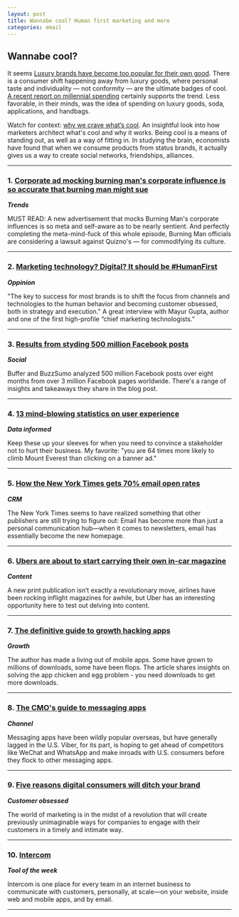 ```yaml
---
layout: post
title: Wannabe cool? Human first marketing and more
categories: email
---
```


## Wannabe cool?

It seems [Luxury brands have become too popular for their own good][luxfashion]. There is a consumer shift happening away from luxury goods, where personal taste and individuality — not conformity — are the ultimate badges of cool. [A recent report on millennial spending][millennials] certainly supports the trend. Less favorable, in their minds, was the idea of spending on luxury goods, soda, applications, and handbags.

Watch for context: [why we crave what’s cool][whatscool]. An insightful look into how marketers architect what's cool and why it works. Being cool is a means of standing out, as well as a way of fitting in. In studying the brain, economists have found that when we consume products from status brands, it actually gives us a way to create social networks, friendships, alliances.

[millennials]:http://www.theatlantic.com/business/archive/2014/09/how-millennials-spend/379713/

[luxfashion]:http://www.washingtonpost.com/business/economy/louis-vuitton-and-guccis-nightmares-come-true-wealthy-shoppers-dont-want-flashy-logos-anymore/2015/06/15/e521733c-fd97-11e4-833c-a2de05b6b2a4_story.html

[whatscool]:http://video.pbs.org/video/2365560957/

***

### 1. [Corporate ad mocking burning man's corporate influence is so accurate that burning man might sue][burnad]
_<strong>Trends</strong>_

MUST READ: A new advertisement that mocks Burning Man's corporate influences is so meta and self-aware as to be nearly sentient. And perfectly completing the meta-mind-fuck of this whole episode, Burning Man officials are considering a lawsuit against Quizno's — for commodifying its culture.

[burnad]:http://sfist.com/2015/09/11/this_corporate_ad_mocking_burning_m.php

***

### 2. [Marketing technology? Digital? It should be #HumanFirst][HumanFirst]
_<strong>Oppinion</strong>_

"The key to success for most brands is to shift the focus from channels and technologies to the human behavior and becoming customer obsessed, both in strategy and execution." A great interview with Mayur Gupta, author and one of the first high-profile “chief marketing technologists.”

[HumanFirst]:http://chiefmartec.com/2015/09/marketing-technology-digital-humanfirst

***

### 3. [Results from styding 500 million Facebook posts][fbposts]
_<strong>Social</strong>_

Buffer and BuzzSumo analyzed 500 million Facebook posts over eight months from over 3 million Facebook pages worldwide. There's a range of insights and takeaways they share in the blog post.

[fbposts]:https://blog.bufferapp.com/facebook-data-study-insights

***

### 4. [13 mind-blowing statistics on user experience][uxstats]
_<strong>Data informed</strong>_

Keep these up your sleeves for when you need to convince a stakeholder not to hurt their business. My favorite: "you are 64 times more likely to climb Mount Everest than clicking on a banner ad."

[uxstats]:https://blog.growth.supply/13-mind-blowing-statistics-on-user-experience-48c1e1ede755

***

### 5. [How the New York Times gets 70% email open rates][nytemail]
_<strong>CRM</strong>_

The New York Times seems to have realized something that other publishers are still trying to figure out: Email has become more than just a personal communication hub—when it comes to newsletters, email has essentially become the new homepage.

[nytemail]:http://contently.com/strategist/2015/09/08/how-the-new-york-times-gets-70-email-open-rates/

***

### 6. [Ubers are about to start carrying their own in-car magazine][ubermag]
_<strong>Content</strong>_

A new print publication isn’t exactly a revolutionary move, airlines have been rocking inflight magazines for awhile, but Uber has an interesting opportunity here to test out delving into content.

[ubermag]:http://techcrunch.com/2015/09/10/ubers-are-about-to-start-carrying-their-own-in-car-magazine/

***

### 7. [The definitive guide to growth hacking apps][ghapps]
_<strong>Growth</strong>_

The author has made a living out of mobile apps. Some have grown to millions of downloads, some have been flops. The article shares insights on solving the app chicken and egg problem - you need downloads to get more downloads.

[ghapps]:https://blog.growth.supply/the-definitive-guide-to-growth-hacking-apps-60f1af871bff

***

### 8. [The CMO's guide to messaging apps][messageapp]
_<strong>Channel</strong>_

Messaging apps have been wildly popular overseas, but have generally lagged in the U.S. Viber, for its part, is hoping to get ahead of competitors like WeChat and WhatsApp and make inroads with U.S. consumers before they flock to other messaging apps.

[messageapp]:http://adage.com/article/cmo-strategy/cmo-s-guide-messaging-apps/300331

***

### 9. [Five reasons digital consumers will ditch your brand][ditchbrand]
_<strong>Customer obsessed</strong>_

The world of marketing is in the midst of a revolution that will create previously unimaginable ways for companies to engage with their customers in a timely and intimate way.

[ditchbrand]:http://www.cmo.com/articles/2015/9/13/5-reasons-digital-consumers-will-ditch-your-brand--.html

***

### 10. [Intercom][intercom]
_<strong>Tool of the week</strong>_

Intercom is one place for every team in an internet business to communicate with customers, personally, at scale—on your website, inside web and mobile apps, and by email.

[intercom]:https://www.intercom.io/

***
